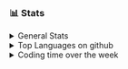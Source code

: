 ### :bar_chart: Stats
<details>
    <summary>General Stats</summary></br>
    <p align="center">
        <img src="https://github-readme-stats.vercel.app/api?username=shamior&show_icons=true&theme=dracula" alt="Kevyn Stats">
    </p>
</details>

<details>
    <summary>Top Languages on github</summary></br>
    <p align="center">
        <img src="https://github-readme-stats.vercel.app/api/top-langs/?username=shamior&theme=dracula" alt="Top Langs">
    </p>
</details>

<details>
    <summary>Coding time over the week</summary></br>

<!--START_SECTION:waka-->

```txt
Total Time: 14 hrs 46 mins

TypeScript   7 hrs 7 mins    ▰▰▰▰▰▰▰▰▰▰▰▰▱▱▱▱▱▱▱▱▱▱▱▱▱   48.25 %
Python       6 hrs 31 mins   ▰▰▰▰▰▰▰▰▰▰▰▱▱▱▱▱▱▱▱▱▱▱▱▱▱   44.13 %
JSON         36 mins         ▰▱▱▱▱▱▱▱▱▱▱▱▱▱▱▱▱▱▱▱▱▱▱▱▱   04.15 %
C++          15 mins         ▱▱▱▱▱▱▱▱▱▱▱▱▱▱▱▱▱▱▱▱▱▱▱▱▱   01.76 %
Text         8 mins          ▱▱▱▱▱▱▱▱▱▱▱▱▱▱▱▱▱▱▱▱▱▱▱▱▱   00.96 %
```

<!--END_SECTION:waka-->

</details>

